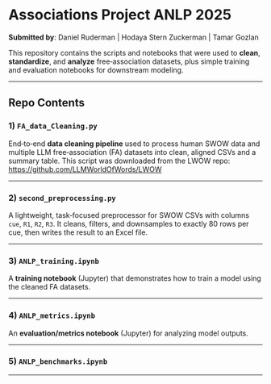 # Associations Project ANLP 2025

**Submitted by**: Daniel Ruderman | Hodaya Stern Zuckerman | Tamar Gozlan

This repository contains the scripts and notebooks that were used to **clean**, **standardize**, and **analyze** free‑association datasets, plus simple training and evaluation notebooks for downstream modeling.

---

## Repo Contents

### 1) `FA_data_Cleaning.py`
End‑to‑end **data cleaning pipeline** used to process human SWOW data and multiple LLM free‑association (FA) datasets into clean, aligned CSVs and a summary table.
This script was downloaded from the LWOW repo: https://github.com/LLMWorldOfWords/LWOW

---

### 2) `second_preprocessing.py`
A lightweight, task‑focused preprocessor for SWOW CSVs with columns `cue`, `R1`, `R2`, `R3`. It cleans, filters, and downsamples to exactly 80 rows per cue, then writes the result to an Excel file.

---

### 3) `ANLP_training.ipynb`
A **training notebook** (Jupyter) that demonstrates how to train a model using the cleaned FA datasets.

---

### 4) `ANLP_metrics.ipynb`
An **evaluation/metrics notebook** (Jupyter) for analyzing model outputs.

---

### 5) `ANLP_benchmarks.ipynb`


---
